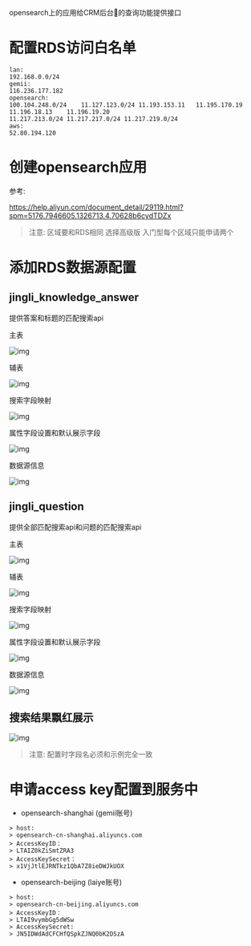 opensearch上的应用给CRM后台的查询功能提供接口

# 配置RDS访问白名单

```
lan:
192.168.0.0/24
gemii:
116.236.177.182
opensearch:
100.104.248.0/24	11.127.123.0/24	11.193.153.11	11.195.170.19
11.196.18.13	11.196.19.20
11.217.213.0/24	11.217.217.0/24	11.217.219.0/24	
aws:
52.80.194.120
```

# 创建opensearch应用

参考:

<https://help.aliyun.com/document_detail/29119.html?spm=5176.7946605.1326713.4.70628b6cydTDZx>

> 注意: 区域要和RDS相同 选择高级版 入门型每个区域只能申请两个

# 添加RDS数据源配置

## jingli_knowledge_answer

提供答案和标题的匹配搜索api

主表

![img](org-img/screenshot_2019-03-14_17-35-44.png)

辅表

![img](org-img/screenshot_2019-03-14_17-36-50.png)

搜索字段映射

![img](org-img/screenshot_2019-03-14_17-41-51.png)

属性字段设置和默认展示字段

![img](org-img/screenshot_2019-03-14_17-43-22.png)

数据源信息

![img](org-img/screenshot_2019-03-14_17-46-27.png)

## jingli_question

提供全部匹配搜索api和问题的匹配搜索api

主表

![img](org-img/screenshot_2019-03-14_17-53-44.png)

辅表

![img](org-img/screenshot_2019-03-14_17-54-29.png)

搜索字段映射

![img](org-img/screenshot_2019-03-14_17-55-44.png)

属性字段设置和默认展示字段

![img](org-img/screenshot_2019-03-14_17-58-15.png)

数据源信息

![img](org-img/screenshot_2019-03-14_18-00-01.png)

## 搜索结果飘红展示

![img](org-img/screenshot_2019-03-14_18-02-36.png)

> 注意: 配置时字段名必须和示例完全一致

# 申请access key配置到服务中

-   opensearch-shanghai (gemii账号)

```
> host:
> opensearch-cn-shanghai.aliyuncs.com
> AccessKeyID：
> LTAIZ0kZiSmtZRA3
> AccessKeySecret：
> x1VjJtlEJRNTkz1QbA7Z8ieDWJkUOX
```

-   opensearch-beijing (laiye账号)

```
> host:
> opensearch-cn-beijing.aliyuncs.com
> AccessKeyID：
> LTAI9vymbGg5dWSw
> AccessKeySecret:
> JN5IDWdAdCFCHfQSpkZJNQ0bK2DSzA
```